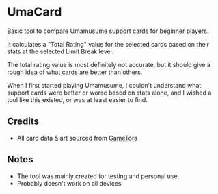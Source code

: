 # UmaCard

Basic tool to compare Umamusume support cards for beginner players.

It calculates a "Total Rating" value for the selected cards based on their stats at the selected Limit Break level.

The total rating value is most definitely not accurate, but it should give a rough idea of what cards are better than others.

When I first started playing Umamusume, I couldn't understand what support cards were better or worse based on stats alone, and I wished a tool like this existed, or was at least easier to find.

## Credits
- All card data & art sourced from [GameTora](https://gametora.com/umamusume)

## Notes
- The tool was mainly created for testing and personal use.
- Probably doesn't work on all devices

